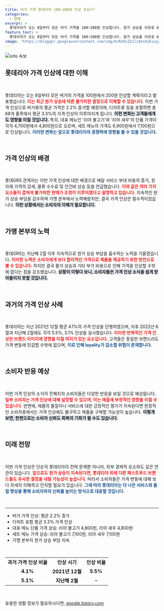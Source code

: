 ```yaml
---
title: 버거 가격 롯데리아 100~200원 인상 초읽기!
categories:
  - 경제
excerpt: >
  롯데리아가 오는 8일부터 모든 버거 가격을 100~200원 인상합니다. 원가 상승을 이유로 68개 품목의 가격이 평균 3.3% 오르며, 리아 불고기와 리아 새우도 곧 비쌉니다. 증가하는 비용 부담을 돌아보며 전하는 롯데리아의 결정, 자세한 내용을 확인해 보세요!
feature_text: >
  롯데리아가 오는 8일부터 모든 버거 가격을 100~200원 인상합니다. 원가 상승을 이유로 68개 품목의 가격이 평균 3.3% 오르며, 리아 불고기와 리아 새우도 곧 비쌉니다. 증가하는 비용 부담을 돌아보며 전하는 롯데리아의 결정, 자세한 내용을 확인해 보세요!
image: 'https://blogger.googleusercontent.com/img/b/R29vZ2xl/AVvXsEixyZcFfHzMRdzZMjFBmAUKJYCLCGyLL1o632UiGVXcaFdKo_bkvkuCioo0uUKlGfBVcT3P84aROyZIXSBEx3Aw5nCQ3pTgDom1WDC4m8eifvWiAmWEEVb4x6G_l8C0QH225ldMjyaFvpxGEBGNO37VmDTDMHGhJPq73UglMfDca1-0aw/s1600/blogspot.png'
---
```


<p><img src="https://blogger.googleusercontent.com/img/b/R29vZ2xl/AVvXsEixyZcFfHzMRdzZMjFBmAUKJYCLCGyLL1o632UiGVXcaFdKo_bkvkuCioo0uUKlGfBVcT3P84aROyZIXSBEx3Aw5nCQ3pTgDom1WDC4m8eifvWiAmWEEVb4x6G_l8C0QH225ldMjyaFvpxGEBGNO37VmDTDMHGhJPq73UglMfDca1-0aw/s1600/blogspot.png" alt="info 속보" /></p>

<h2 data-ke-size="size26">롯데리아 가격 인상에 대한 이해</h2>

<p data-ke-size="size16">&nbsp;</p>

<p>롯데리아는 오는 8일부터 모든 버거의 가격을 100원에서 200원 인상할 계획이라고 발표했습니다. <b><span style="color: #ee2323;">이는 최근 원가 상승에 따른 불가피한 결정으로 이해할 수 있습니다.</span></b> 이번 가격 인상으로 버거류의 평균 가격은 2.2% 증가할 예정이며, 디저트류 등을 포함하면 총 68개 품목에서 평균 3.3%의 가격 인상이 이루어지게 됩니다. <b><span style="background-color: #21538527;">이런 변화는 고객들에게도 영향을 미칠 것입니다.</span></b> 특히, 대표 메뉴인 '리아 불고기'와 '리아 새우'의 단품 가격이 각각 4,700원에서 4,800원으로 오르며, 세트 메뉴의 가격도 6,900원에서 7,100원으로 인상됩니다. <b><span style="color: #1a5490;">이러한 변화는 앞으로 롯데리아의 경쟁력에 영향을 줄 수 있을 것입니다.</span></b></p>

<p data-ke-size="size16">&nbsp;</p>

<h2 data-ke-size="size26">가격 인상의 배경</h2>

<p data-ke-size="size16">&nbsp;</p>

<p>롯데GRS 관계자는 이번 가격 인상에 대한 배경으로 배달 서비스 부대 비용의 증가, 원자재 가격의 강세, 물류 수수료 및 인건비 상승 등을 언급했습니다. <b><span style="color: #ee2323;">이와 같은 여러 가지 요소들이 겹쳐져 불가피한 판매가 조정이 이루어졌다고 설명하고 있습니다.</span></b> 지속적인 원가 상승 부담을 감수하며 가맹 본부에서 노력해왔지만, 결국 가격 인상은 필수적이었습니다. <b><span style="background-color: #21538527;">이런 상황에서는 소비자의 이해가 필요합니다.</span></b></p>

<p data-ke-size="size16">&nbsp;</p>

<h2 data-ke-size="size26">가맹 본부의 노력</h2>

<p data-ke-size="size16">&nbsp;</p>

<p>롯데GRS는 지난해 2월 이후 지속적으로 원가 상승 부담을 흡수하는 노력을 기울였습니다. <b><span style="color: #ee2323;">이러한 노력은 소비자에게 보다 합리적인 가격으로 제품을 제공하기 위한 방안으로 볼 수 있습니다.</span></b> 하지만 결국 물가 상승과 기타 부가 비용으로 인해 가격을 인상할 수밖에 없다는 점을 강조했습니다. <b><span style="background-color: #21538527;">상황이 이렇다 보니, 소비자들은 가격 인상 소식을 쉽게 받아들이지 못할 것입니다.</span></b></p>

<p data-ke-size="size16">&nbsp;</p>

<h2 data-ke-size="size26">과거의 가격 인상 사례</h2>

<p data-ke-size="size16">&nbsp;</p>

<p>롯데리아는 지난 2021년 12월 평균 4.1%의 가격 인상을 단행하였으며, 이후 2022년 6월과 지난해 2월에도 각각 5.5%, 5.1% 인상을 실시했습니다. <b><span style="color: #ee2323;">이러한 반복적인 가격 인상은 브랜드 이미지에 영향을 미칠 여지가 있는 요소입니다.</span></b> 고객들은 동일한 브랜드라도 가격 변동에 민감할 수밖에 없으며, <b><span style="color: #1a5490;">이로 인해 loyality가 감소할 위험이 존재합니다.</span></b></p>

<p data-ke-size="size16">&nbsp;</p>

<h2 data-ke-size="size26">소비자 반응 예상</h2>

<p data-ke-size="size16">&nbsp;</p>

<p>이번 가격 인상의 소식이 전해지자 소비자들은 다양한 반응을 보일 것으로 예상됩니다. <b><span style="color: #ee2323;">일부 소비자는 가격 인상에 대해 실망할 수 있으며, 이는 매출에 부정적인 영향을 미칠 수 있습니다.</span></b> 반면에, 제품의 품질이나 서비스에 대한 긍정적인 평가가 지속된다면 한정적인 소비자층에서는 가격 인상에도 불구하고 제품을 구매할 가능성이 높습니다. <b><span style="background-color: #21538527;">이렇게 보면, 한편으로는 소비자 신뢰도 회복의 기회가 될 수도 있습니다.</span></b></p>

<p data-ke-size="size16">&nbsp;</p>

<h2 data-ke-size="size26">미래 전망</h2>

<p data-ke-size="size16">&nbsp;</p>

<p>이번 가격 인상은 단순히 롯데리아의 전략 문제뿐 아니라, 외부 경제적 요소와도 깊은 연관이 있습니다. <b><span style="color: #ee2323;">앞으로도 원가 상승이 지속된다면, 롯데리아 외에 다른 패스트푸드 브랜드들도 유사한 결정을 내릴 가능성이 높습니다.</span></b> 따라서 소비자들은 가격 변동에 대해 보다 자세히 이해하고 인지할 필요가 있습니다. <b><span style="color: #1a5490;">그에 따라 롯데리아는 더 나은 서비스와 품질 향상을 통해 소비자와의 신뢰를 높이는 방식으로 대응할 것입니다.</span></b></p>

<p data-ke-size="size16">&nbsp;</p>

<hr>

<ul>
    <li>버거 가격 인상: 평균 2.2% 증가</li>
    <li>디저트 포함 평균 3.3% 가격 인상</li>
    <li>대표 메뉴 단품 가격 상승: 리아 불고기 4,800원, 리아 새우 4,800원</li>
    <li>세트 메뉴 가격 상승: 리아 불고기 7,100원, 리아 새우 7,100원</li>
    <li>가맹 본부의 원가 상승 부담 지속</li>
</ul>

<p data-ke-size="size16">&nbsp;</p>

<table>
    <tr>
        <td style="text-align: center; height: 17px;"><b>과거 가격 인상 비율</b></td>
        <td style="text-align: center; height: 17px;"><b>인상 시기</b></td>
        <td style="text-align: center; height: 17px;"><b>인상 비율</b></td>
    </tr>
    <tr>
        <td style="text-align: center; height: 17px;"><b>4.1%</b></td>
        <td style="text-align: center; height: 17px;"><b>2021년 12월</b></td>
        <td style="text-align: center; height: 17px;"><b>5.5%</b></td>
    </tr>
    <tr>
        <td style="text-align: center; height: 17px;"><b>5.1%</b></td>
        <td style="text-align: center; height: 17px;"><b>지난해 2월</b></td>
        <td style="text-align: center; height: 17px;"><b>-</b></td>
    </tr>
</table>

<p data-ke-size="size16">&nbsp;</p>
유용한 생활 정보가 필요하시다면, <a href="https://qoogle.tistory.com" rel="dofollow">qoogle.tistory.com</a>


